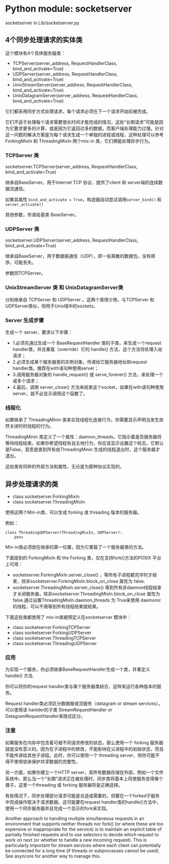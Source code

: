 # Python module: socketserver

socketserver in Lib/socketserver.py

## 4个同步处理请求的实体类

这个模块有4个具体服务器类：
- TCPServer(server_address, RequestHandlerClass, bind_and_activate=True)
- UDPServer(server_address, RequestHandlerClass, bind_and_activate=True)
- UnixStreamServer(server_address, RequestHandlerClass, bind_and_activate=True)
- UnixDatagramServer(server_address, RequestHandlerClass, bind_and_activate=True)
  
它们都采用同步方式处理请求，每个请求必须在下一个请求开始前被完成。

它们不适于处理每个请求需要很长时间才能完成的情况，这些“长期请求”可能是因为它要求更多的计算，或是因为它返回过多的数据，而客户端处理能力过慢。针对这一问题的解决方案是为每个请求生成一个单独的进程或线程，这种处理可以参考ForkingMixIn 和 ThreadingMixIn 两个mix-in 类，它们俩能处理异步行为。

### TCPServer 类

socketserver.TCPServer(server_address, RequestHandlerClass, bind_and_activate=True)

继承自BaseServer。用于Internet TCP 协议，提供了client 和 server端的连续数据流通信。
  
如果其属性 ```bind_and_activate = True```，构造器自动尝试调用```server_bind()``` 和```server_activate()```

其他参数，传递给基类 BaseServer。

### UDPServer 类

socketserver.UDPServer(server_address, RequestHandlerClass, bind_and_activate=True)

继承自BaseServer，用于数据报通信（UDP），即一些离散的数据包，没有顺序，可能丢失。

参数同TCPServer。

### UnixStreamServer 类 和 UnixDatagramServer类

分别继承自 TCPServer 和 UDPServer 。这两个类很少用，与TCPServer 和 UDPServer类似，但用于Unix域中的sockets。

### Server 生成步骤

生成一个 server，要求以下步骤：

- 1.必须先通过生成一个 BaseRequestHandler 类的子类，来生成一个request handler类，并且重载（override）它的 handle() 方法，这个方法将处理入站请求；
- 2.必须生成某个服务器类的实例对象，传递给它服务器地址和request handler类。推荐在with语句种使用server；
- 3.调用服务器对象的 handle_request() 或 serve_forever() 方法，来处理一个或多个请求；
- 4.最后，调用 server_close() 方法来结束这个socket，如果在with语句种使用server，就不必显示调用这个函数了。

### 线程化

如果继承了 ThreadingMinin 类来实现线程化连接行为，你需要显示声明当发生突然关闭时的线程的行为。

ThreadingMinin 类定义了一个属性：daemon_threads。它指示着是否服务器将等待线程结束。如果你希望线程有自主地行为，你应该显示设置这个标志。它默认是False，意思是直到所有由ThreadingMinin 生成的线程退出时，这个服务器才退出。

这些类有同样的外部方法和属性，无论是为那种协议实现的。


## 异步处理请求的类

- class socketserver.ForkingMixIn
- class socketserver.ThreadingMixIn

使用这两个Min-in类，可以生成 forking 或 threading 版本的服务器。

例如：
```
class ThreadingUDPServer(ThreadingMixIn, UDPServer):
    pass
```
Min-in类必须放在继承的第一位置，因为它重载了一个服务器类的方法。

下面提到的 ForkingMixIn 和 the Forking 类，仅在支持fork()方法的POSIX 平台上可用：
- socketserver.ForkingMixIn.server_close() ，等所有子进程都完毕时才结束，除非socketserver.ForkingMixIn.block_on_close 属性为 false.
- socketserver.ThreadingMixIn.server_close() 等到所有非daemon线程结束才关闭服务器，除非socketserver.ThreadingMixIn.block_on_close 属性为 false.通过设置ThreadingMixIn.daemon_threads 为 True来使用 daemonic 的线程，可以不用等到所有线程结束就结束。

下面这些类都使用了 mix-in类被预定义在socketserver 模块中：
- class socketserver.ForkingTCPServer
- class socketserver.ForkingUDPServer
- class socketserver.ThreadingTCPServer
- class socketserver.ThreadingUDPServer

### 应用

为实现一个服务，你必须继承BaseRequestHandler生成一个类，并重定义 handle() 方法.

你可以将你的request handler类与某个服务器类结合，这样来运行各种版本的服务。

Request handler类必须区分数据报或流服务（datagram or stream services）。可以使用该 hanlder的子类 StreamRequestHandler or DatagramRequestHandler来隐式区分。

### 注意

如果服务在内存中包含着可被不同请求修改的状态，那么使用一个 forking 服务器就是没有意义的。因为在子进程中的修改，不能影响在父进程中的初始状态，而且不能传递给其他子进程。此时，你可以使用一个 threading server，但你可能不得不使用锁来保护共享数据的完整性。

另一方面，如果你建立一个HTTP server，其所有数据存储在外部，例如一个文件系统中。那么当一个“长期”请求正在被处理时，同步类将基本上将使服务变得像个聋子。这里一个threading 或 forking 服务器将是正确选择。

有些情况下，同步处理部分请求可能是合适或需要的，但要在一个forked子服务中完成操作取决于请求数据。这可能要在request handler类的handle()方法中，使用一个同步服务器并且完成一个显示的fork来实现。

Another approach to handling multiple simultaneous requests in an environment that supports neither threads nor fork() (or where these are too expensive or inappropriate for the service) is to maintain an explicit table of partially finished requests and to use selectors to decide which request to work on next (or whether to handle a new incoming request). This is particularly important for stream services where each client can potentially be connected for a long time (if threads or subprocesses cannot be used). See asyncore for another way to manage this.


